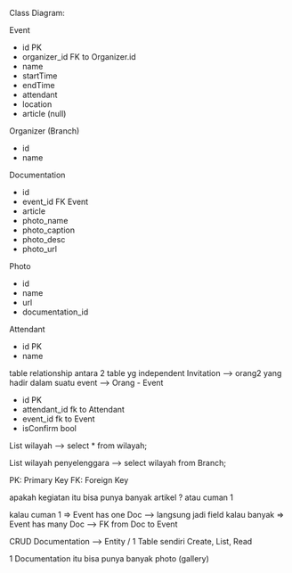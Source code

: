 Class Diagram: 

Event 
 - id PK 
 - organizer_id FK to Organizer.id 
 - name 
 - startTime
 - endTime
 - attendant
 - location
 - article (null) 

Organizer (Branch)
 - id
 - name

Documentation
 - id
 - event_id FK Event
 - article
 - photo_name
 - photo_caption
 - photo_desc
 - photo_url


Photo
 - id
 - name
 - url
 - documentation_id


Attendant
- id PK
- name

table relationship antara 2 table yg independent
Invitation --> orang2 yang hadir dalam suatu event --> Orang - Event
 - id PK
 - attendant_id fk to Attendant
 - event_id fk to Event
 - isConfirm bool

<!-- in most cases, this is the standard -->
List wilayah --> select * from wilayah;

<!-- dengan asumsi kita ada table Branch dan column wilayah -->
List wilayah penyelenggara --> select wilayah from Branch;

<!-- noted -->
PK: Primary Key
FK: Foreign Key

apakah kegiatan itu bisa punya banyak artikel ? atau cuman 1

kalau cuman 1 => Event has one Doc --> langsung jadi field
kalau banyak => Event has many Doc --> FK from Doc to Event

CRUD Documentation --> Entity / 1 Table sendiri
Create, List, Read

1 Documentation itu bisa punya banyak photo (gallery)